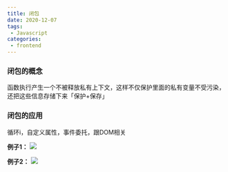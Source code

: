 ```yaml
---
title: 闭包
date: 2020-12-07
tags:
 - Javascript
categories: 
 - frontend
---
```


### 闭包的概念
函数执行产生一个不被释放私有上下文，这样不仅保护里面的私有变量不受污染，还把这些信息存储下来「保护+保存」

### 闭包的应用
循环i，自定义属性，事件委托，跟DOM相关


**例子1：**
![](https://leoamazing.gitee.io/blog/img/frontend/2020/1205/5.png)

**例子2：**
![](https://leoamazing.gitee.io/blog/img/frontend/2020/1205/6.png)
